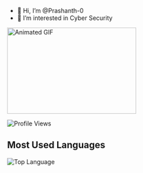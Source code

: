 - 👋 Hi, I’m @Prashanth-0
- 👀 I’m interested in Cyber Security


<img src="https://media.giphy.com/media/RDZo7znAdn2u7sAcWH/giphy.gif" alt="Animated GIF" width="300" height="200">




![Profile Views](https://komarev.com/ghpvc/?username=Prashanth-0)


## Most Used Languages

![Top Language](https://img.shields.io/github/languages/top/Prashanth-0/Prashanth-0)


